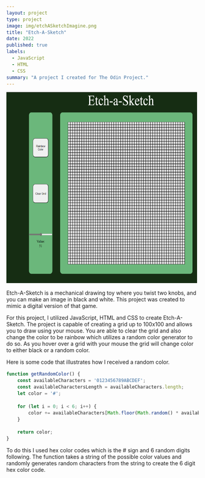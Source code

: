 ```yaml
---
layout: project
type: project
image: img/etchASketchImagine.png
title: "Etch-A-Sketch"
date: 2022
published: true
labels:
  - JavaScript
  - HTML
  - CSS
summary: "A project I created for The Odin Project."
---
```


<div class="text-center p-4">
  <img width="500px" height="500px" src="../img/etchASketchGif.gif" class="img-thumbnail" >
  
 
</div>

Etch-A-Sketch is a mechanical drawing toy where you twist two knobs, and you can make an image in black and white. This project was created to mimic a digital version of that game.

For this project, I utilized JavaScript, HTML and CSS to create Etch-A-Sketch. The project is capable of creating a grid up to 100x100 and allows you to draw using your mouse. You are able to clear the grid and also change the color to be rainbow which utilizes a random color generator to do so. As you hover over a grid with your mouse the grid will change color to either black or a random color.


Here is some code that illustrates how I received a random color.

```javascript
function getRandomColor() {
    const availableCharacters = '0123456789ABCDEF';
    const availableCharactersLength = availableCharacters.length;
    let color = '#';

    for (let i = 0; i < 6; i++) {
        color += availableCharacters[Math.floor(Math.random() * availableCharactersLength)];
    }

    return color;
}

```


To do this I used hex color codes which is the # sign and 6 random digits following. 
The function takes a string of the possible color values and randomly 
generates random characters from the string to create the 6 digit hex color code.


